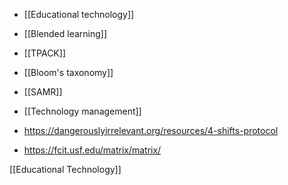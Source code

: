   - [[Educational technology]]
  - [[Blended learning]]
  - [[TPACK]]
  - [[Bloom's taxonomy]]
  - [[SAMR]]
  - [[Technology management]]

  - https://dangerouslyirrelevant.org/resources/4-shifts-protocol
  - https://fcit.usf.edu/matrix/matrix/

[[Educational Technology]]